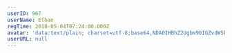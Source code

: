 ```yaml
---
userID: 967
userName: Ethan
regTime: 2018-05-04T07:24:00.000Z
avatar: 'data:text/plain; charset=utf-8;base64,NDA0IHBhZ2Ugbm90IGZvdW5kCg=='
userURL: null
---
```



